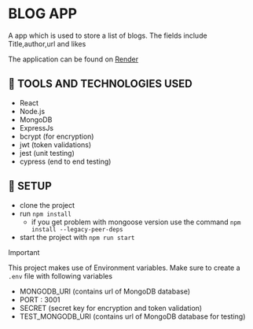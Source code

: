 # BLOG APP
A app which is used to store a list of blogs. The fields include Title,author,url and likes

The application can be found on [Render](https://blog-app-huex.onrender.com/)

##  :hammer: TOOLS AND TECHNOLOGIES USED
  + React
  + Node.js
  + MongoDB
  + ExpressJs
  + bcrypt (for encryption)
  + jwt (token validations)
  + jest (unit testing)
  + cypress (end to end testing)

## :wrench: SETUP
- clone the project
- run `npm install`
  - if you get problem with mongoose version use the command `npm install --legacy-peer-deps`
- start the project with `npm run start`
> [!IMPORTANT]
> This project makes use of Environment variables. Make sure to create a `.env` file with following variables
> - MONGODB_URI (contains url of MongoDB database)
> - PORT : 3001
> - SECRET (secret key for encryption and token validation)
> - TEST_MONGODB_URI (contains url of MongoDB database for testing)
